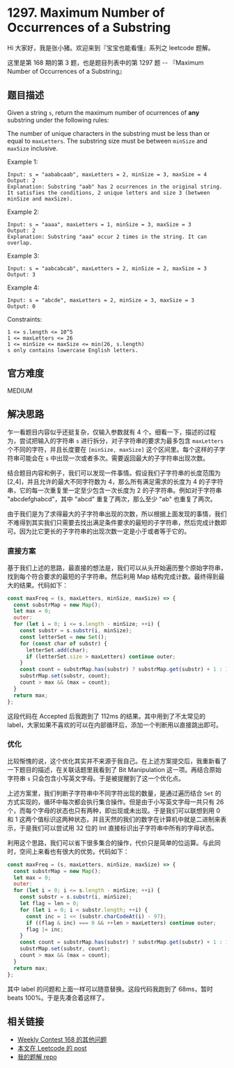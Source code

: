 # 1297. Maximum Number of Occurrences of a Substring

Hi 大家好，我是张小猪。欢迎来到『宝宝也能看懂』系列之 leetcode 题解。

这里是第 168 期的第 3 题，也是题目列表中的第 1297 题 -- 『Maximum Number of Occurrences of a Substring』

## 题目描述

Given a string `s`, return the maximum number of ocurrences of __any__ substring under the following rules:

The number of unique characters in the substring must be less than or equal to `maxLetters`.
The substring size must be between `minSize` and `maxSize` inclusive.

Example 1:

```shell
Input: s = "aababcaab", maxLetters = 2, minSize = 3, maxSize = 4
Output: 2
Explanation: Substring "aab" has 2 ocurrences in the original string.
It satisfies the conditions, 2 unique letters and size 3 (between minSize and maxSize).
```

Example 2:

```shell
Input: s = "aaaa", maxLetters = 1, minSize = 3, maxSize = 3
Output: 2
Explanation: Substring "aaa" occur 2 times in the string. It can overlap.
```

Example 3:

```shell
Input: s = "aabcabcab", maxLetters = 2, minSize = 2, maxSize = 3
Output: 3
```

Example 4:

```shell
Input: s = "abcde", maxLetters = 2, minSize = 3, maxSize = 3
Output: 0
```

Constraints:

```shell
1 <= s.length <= 10^5
1 <= maxLetters <= 26
1 <= minSize <= maxSize <= min(26, s.length)
s only contains lowercase English letters.
```

## 官方难度

MEDIUM

## 解决思路

乍一看题目内容似乎还挺复杂，仅输入参数就有 4 个。细看一下，描述的过程为，尝试把输入的字符串 `s` 进行拆分，对子字符串的要求为最多包含 `maxLetters` 个不同的字符，并且长度要在 `[minSize, maxSize]` 这个区间里。每个这样的子字符串可能会在 `s` 中出现一次或者多次。需要返回最大的子字符串出现次数。

结合题目内容和例子，我们可以发现一件事情。假设我们子字符串的长度范围为 [2,4]，并且允许的最大不同字符数为 4，那么所有满足需求的长度为 4 的子字符串，它的每一次重复里一定至少包含一次长度为 2 的子字符串。例如对于字符串 "abcdefghabcd"，其中 "abcd" 重复了两次，那么至少 "ab" 也重复了两次。

由于我们是为了求得最大的子字符串出现的次数，所以根据上面发现的事情，我们不难得到其实我们只需要去找出满足条件要求的最短的子字符串，然后完成计数即可。因为比它更长的子字符串的出现次数一定是小于或者等于它的。

### 直接方案

基于我们上述的思路，最直接的想法是，我们可以从头开始遍历整个原始字符串，找到每个符合要求的最短的子字符串。然后利用 Map 结构完成计数。最终得到最大的结果。代码如下：

```js
const maxFreq = (s, maxLetters, minSize, maxSize) => {
  const substrMap = new Map();
  let max = 0;
  outer:
  for (let i = 0; i <= s.length - minSize; ++i) {
    const substr = s.substr(i, minSize);
    const letterSet = new Set();
    for (const char of substr) {
      letterSet.add(char);
      if (letterSet.size > maxLetters) continue outer;
    }
    const count = substrMap.has(substr) ? substrMap.get(substr) + 1 : 1;
    substrMap.set(substr, count);
    count > max && (max = count);
  }
  return max;
};
```

这段代码在 Accepted 后我跑到了 112ms 的结果。其中用到了不太常见的 label，大家如果不喜欢的可以在内部循环后，添加一个判断用以直接跳出即可。

### 优化

比较惭愧的说，这个优化其实并不来源于我自己。在上述方案提交后，我重新看了一下题目的描述，在关联话题里我看到了 Bit Manipulation 这一项。再结合原始字符串 `s` 只会包含小写英文字母。于是被提醒到了这一个优化点。

上述方案里，我们判断子字符串中不同字符出现的数量，是通过遍历结合 `Set` 的方式实现的，循环中每次都会执行集合操作。但是由于小写英文字母一共只有 26 个，而每个字母的状态也只有两种，即出现或未出现。于是我们可以联想到用 0 和 1 这两个值标识这两种状态，并且天然的我们的数字在计算机中就是二进制来表示，于是我们可以尝试用 32 位的 Int 直接标识出子字符串中所有的字母状态。

利用这个思路，我们可以省下很多集合的操作，代价只是简单的位运算。与此同时，空间上来看也有很大的优势。代码如下：

```js
const maxFreq = (s, maxLetters, minSize, maxSize) => {
  const substrMap = new Map();
  let max = 0;
  outer:
  for (let i = 0; i <= s.length - minSize; ++i) {
    const substr = s.substr(i, minSize);
    let flag = len = 0;
    for (let i = 0; i < substr.length; ++i) {
      const inc = 1 << (substr.charCodeAt(i) - 97);
      if ((flag & inc) === 0 && ++len > maxLetters) continue outer;
      flag |= inc;
    }
    const count = substrMap.has(substr) ? substrMap.get(substr) + 1 : 1;
    substrMap.set(substr, count);
    count > max && (max = count);
  }
  return max;
};
```

其中 label 的问题和上面一样可以随意替换。这段代码我跑到了 68ms，暂时 beats 100%。于是先凑合着这样了。

## 相关链接

- [Weekly Contest 168 的其他问题](https://github.com/poppinlp/leetcode#weekly-contest-168)
- [本文在 Leetcode 的 post](https://leetcode.com/problems/maximum-number-of-occurrences-of-a-substring/discuss/458591/JavaScript-Easy-to-understand-O\(n\)-with-Bit)
- [我的题解 repo](https://github.com/poppinlp/leetcode)
